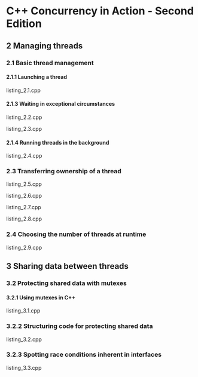 # C++ Concurrency in Action - Second Edition

## 2 Managing threads

### 2.1 Basic thread management

#### 2.1.1 Launching a thread

listing_2.1.cpp

#### 2.1.3 Waiting in exceptional circumstances

listing_2.2.cpp

listing_2.3.cpp

#### 2.1.4 Running threads in the background

listing_2.4.cpp

### 2.3 Transferring ownership of a thread

listing_2.5.cpp

listing_2.6.cpp

listing_2.7.cpp

listing_2.8.cpp

### 2.4 Choosing the number of threads at runtime

listing_2.9.cpp

## 3 Sharing data between threads

### 3.2 Protecting shared data with mutexes

#### 3.2.1 Using mutexes in C++

listing_3.1.cpp

### 3.2.2 Structuring code for protecting shared data

listing_3.2.cpp

### 3.2.3 Spotting race conditions inherent in interfaces

listing_3.3.cpp